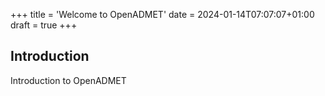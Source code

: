 +++
title = 'Welcome to OpenADMET'
date = 2024-01-14T07:07:07+01:00
draft = true
+++
## Introduction

Introduction to OpenADMET

